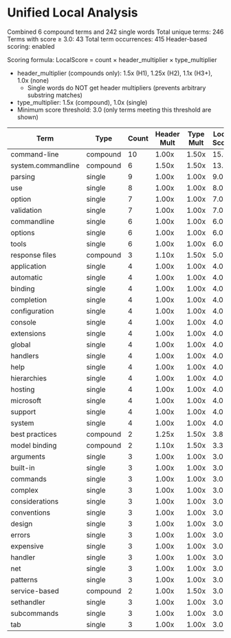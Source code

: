 # Unified Local Analysis

Combined 6 compound terms and 242 single words
Total unique terms: 246
Terms with score ≥ 3.0: 43
Total term occurrences: 415
Header-based scoring: enabled

Scoring formula: LocalScore = count × header_multiplier × type_multiplier
- header_multiplier (compounds only): 1.5x (H1), 1.25x (H2), 1.1x (H3+), 1.0x (none)
  - Single words do NOT get header multipliers (prevents arbitrary substring matches)
- type_multiplier: 1.5x (compound), 1.0x (single)
- Minimum score threshold: 3.0 (only terms meeting this threshold are shown)

| Term | Type | Count | Header Mult | Type Mult | Local Score |
|------|------|-------|-------------|-----------|-------------|
| command-line | compound | 10 | 1.00x | 1.50x | 15.0 |
| system.commandline | compound | 6 | 1.50x | 1.50x | 13.5 |
| parsing | single | 9 | 1.00x | 1.00x | 9.0 |
| use | single | 8 | 1.00x | 1.00x | 8.0 |
| option | single | 7 | 1.00x | 1.00x | 7.0 |
| validation | single | 7 | 1.00x | 1.00x | 7.0 |
| commandline | single | 6 | 1.00x | 1.00x | 6.0 |
| options | single | 6 | 1.00x | 1.00x | 6.0 |
| tools | single | 6 | 1.00x | 1.00x | 6.0 |
| response files | compound | 3 | 1.10x | 1.50x | 5.0 |
| application | single | 4 | 1.00x | 1.00x | 4.0 |
| automatic | single | 4 | 1.00x | 1.00x | 4.0 |
| binding | single | 4 | 1.00x | 1.00x | 4.0 |
| completion | single | 4 | 1.00x | 1.00x | 4.0 |
| configuration | single | 4 | 1.00x | 1.00x | 4.0 |
| console | single | 4 | 1.00x | 1.00x | 4.0 |
| extensions | single | 4 | 1.00x | 1.00x | 4.0 |
| global | single | 4 | 1.00x | 1.00x | 4.0 |
| handlers | single | 4 | 1.00x | 1.00x | 4.0 |
| help | single | 4 | 1.00x | 1.00x | 4.0 |
| hierarchies | single | 4 | 1.00x | 1.00x | 4.0 |
| hosting | single | 4 | 1.00x | 1.00x | 4.0 |
| microsoft | single | 4 | 1.00x | 1.00x | 4.0 |
| support | single | 4 | 1.00x | 1.00x | 4.0 |
| system | single | 4 | 1.00x | 1.00x | 4.0 |
| best practices | compound | 2 | 1.25x | 1.50x | 3.8 |
| model binding | compound | 2 | 1.10x | 1.50x | 3.3 |
| arguments | single | 3 | 1.00x | 1.00x | 3.0 |
| built-in | single | 3 | 1.00x | 1.00x | 3.0 |
| commands | single | 3 | 1.00x | 1.00x | 3.0 |
| complex | single | 3 | 1.00x | 1.00x | 3.0 |
| considerations | single | 3 | 1.00x | 1.00x | 3.0 |
| conventions | single | 3 | 1.00x | 1.00x | 3.0 |
| design | single | 3 | 1.00x | 1.00x | 3.0 |
| errors | single | 3 | 1.00x | 1.00x | 3.0 |
| expensive | single | 3 | 1.00x | 1.00x | 3.0 |
| handler | single | 3 | 1.00x | 1.00x | 3.0 |
| net | single | 3 | 1.00x | 1.00x | 3.0 |
| patterns | single | 3 | 1.00x | 1.00x | 3.0 |
| service-based | compound | 2 | 1.00x | 1.50x | 3.0 |
| sethandler | single | 3 | 1.00x | 1.00x | 3.0 |
| subcommands | single | 3 | 1.00x | 1.00x | 3.0 |
| tab | single | 3 | 1.00x | 1.00x | 3.0 |
